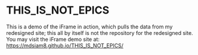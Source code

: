 # THIS_IS_NOT_EPICS
This is a demo of the iFrame in action, which pulls the data from my redesigned site; this all by itself is not the repository for the redesigned site. You may visit the iFrame demo site at:
https://mdsiam8.github.io/THIS_IS_NOT_EPICS/
